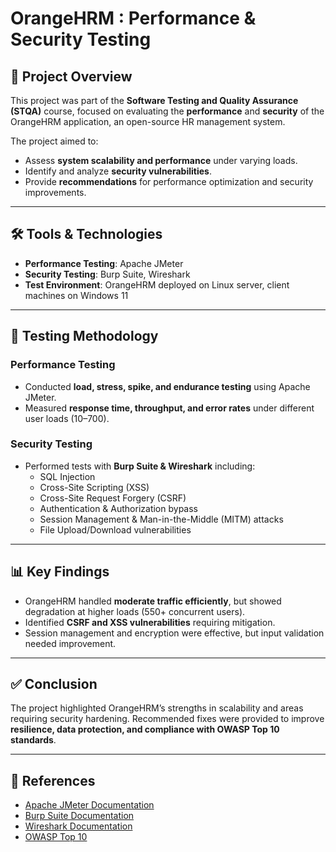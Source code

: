 
# OrangeHRM : Performance & Security Testing

## 📌 Project Overview
This project was part of the **Software Testing and Quality Assurance (STQA)** course, focused on evaluating the **performance** and **security** of the OrangeHRM application, an open-source HR management system.  

The project aimed to:  
- Assess **system scalability and performance** under varying loads.  
- Identify and analyze **security vulnerabilities**.  
- Provide **recommendations** for performance optimization and security improvements.  

---

## 🛠️ Tools & Technologies
- **Performance Testing**: Apache JMeter  
- **Security Testing**: Burp Suite, Wireshark  
- **Test Environment**: OrangeHRM deployed on Linux server, client machines on Windows 11  

---

## 🔬 Testing Methodology
### Performance Testing
- Conducted **load, stress, spike, and endurance testing** using Apache JMeter.  
- Measured **response time, throughput, and error rates** under different user loads (10–700).  

### Security Testing
- Performed tests with **Burp Suite & Wireshark** including:  
  - SQL Injection  
  - Cross-Site Scripting (XSS)  
  - Cross-Site Request Forgery (CSRF)  
  - Authentication & Authorization bypass  
  - Session Management & Man-in-the-Middle (MITM) attacks  
  - File Upload/Download vulnerabilities  

---

## 📊 Key Findings
- OrangeHRM handled **moderate traffic efficiently**, but showed degradation at higher loads (550+ concurrent users).  
- Identified **CSRF and XSS vulnerabilities** requiring mitigation.  
- Session management and encryption were effective, but input validation needed improvement.  

---

## ✅ Conclusion
The project highlighted OrangeHRM’s strengths in scalability and areas requiring security hardening. Recommended fixes were provided to improve **resilience, data protection, and compliance with OWASP Top 10 standards**.  

---

## 📖 References
- [Apache JMeter Documentation](https://jmeter.apache.org)  
- [Burp Suite Documentation](https://portswigger.net/burp)  
- [Wireshark Documentation](https://www.wireshark.org)  
- [OWASP Top 10](https://owasp.org/Top10)  
